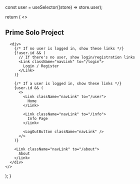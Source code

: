   const user = useSelector((store) => store.user);

  return (
    <>
      <div className="nav">
        <Link to="/home">
          <h2 className="nav-title">Prime Solo Project</h2>
        </Link>
      </div>

      <div>
        {/* If no user is logged in, show these links */}
        {!user.id && (
          // If there's no user, show login/registration links
          <Link className="navLink" to="/login">
            Login / Register
          </Link>
        )}

        {/* If a user is logged in, show these links */}
        {user.id && (
          <>
            <Link className="navLink" to="/user">
              Home
            </Link>

            <Link className="navLink" to="/info">
              Info Page
            </Link>

            <LogOutButton className="navLink" />
          </>
        )}

        <Link className="navLink" to="/about">
          About
        </Link>
      </div>
    </>
  );
}